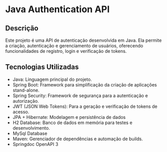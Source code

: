 # Java Authentication API

## Descrição

Este projeto é uma API de autenticação desenvolvida em Java. Ela permite a criação, autenticação e gerenciamento de usuários, oferecendo funcionalidades de registro, login e verificação de tokens.

## Tecnologias Utilizadas
- Java: Linguagem principal do projeto.
- Spring Boot: Framework para simplificação da criação de aplicações stand-alone.
- Spring Security: Framework de segurança para a autenticação e autorização.
- JWT (JSON Web Tokens): Para a geração e verificação de tokens de acesso.
- JPA + Hibernate: Modelagem e persistência de dados
- H2 Database: Banco de dados em memória para testes e desenvolvimento.
- MySql Database
- Maven: Gerenciador de dependências e automação de builds.
- Springdoc OpenAPI 3
